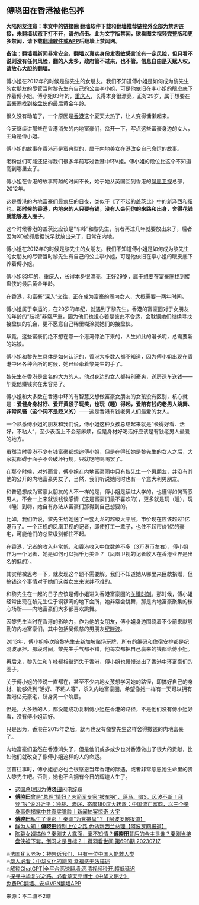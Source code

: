  <!-- 面包屑导航 --> <h2>傅晓田在香港被他包养</h2> <p class="notice"><b>大陆网友注意：本文中的链接除 <a href="https://github.com/bannedbook/fanqiang" >翻墙</a>软件下载和<a href="https://github.com/killgcd/justmysocks/blob/master/README.md">翻墙推荐</a>链接外全部为禁网链接，未翻墙状态下打不开，请勿点击。此为文字版禁闻，欲看图文视频完整版和更多禁闻，请下载<a href="https://github.com/bannedbook/fanqiang">翻墙软件或APP</a>后翻墙上禁闻网。</p><p>备注：翻墙看新闻非常安全，翻墙以真实身份发表敏感言论有一定风险，但只看不说则没有任何风险，翻的人太多，政府管不过来，也不管。信息自由是天赋人权，请放心大胆的翻墙。</b></p>  <div class="entry"> <p id="summary">傅小姐在2012年的时候是黎先生的女朋友。我们不知道傅小姐是如何成为黎先生的女朋友的尽管当时黎先生有自己的公主李小姐，可是他依旧在李小姐的眼皮底下养着傅小姐。傅小姐83年的，<a href="https://www.bannedbook.org/bnews/tag/%e9%87%8d%e5%ba%86%e4%ba%ba/" class="st_tag internal_tag" rel="tag" title="标签 重庆人 下的日志">重庆人</a>，长得本身很漂亮，正好29岁，属于想要在<a href="https://www.bannedbook.org/bnews/tag/%e5%af%8c%e8%b1%aa/" class="st_tag internal_tag" rel="tag" title="标签 富豪 下的日志">富豪</a>圈找到<a href="https://www.bannedbook.org/bnews/tag/%E6%8E%A5%E7%9B%98%E4%BE%A0/" class="st_tag internal_tag" rel="tag" title="标签 接盘侠 下的日志">接盘侠</a>的最后黄金年龄。</p> <p id="conimg">很久没有动笔了，一个原因是<a href="https://www.bannedbook.org/bnews/tag/%e9%a6%99%e6%b8%af/" class="st_tag internal_tag" rel="tag" title="标签 香港 下的日志">香港</a>这个夏天太热了，让人变得慵懒起来。</p> <p>今天继续讲那些在香港消失的内地富豪们，岔开一下，写点这些富豪身边的女人，主角是傅小姐。</p> <p>傅小姐的故事在香港还是蛮典型的，属于内地美女在港改变自己命运的故事。</p> <p>老粉丝们可能还记得我们很多年前写过香港中环V姐。傅小姐的段位比这个不知道高到哪里去了。</p> <p>傅小姐在香港的故事跨越的时间不长，始于她从英国回到香港的<a href="https://www.bannedbook.org/bnews/tag/%e5%87%a4%e5%87%b0%e5%8d%ab%e8%a7%86/" class="st_tag internal_tag" rel="tag" title="标签 凤凰卫视 下的日志">凤凰卫视</a>总部，2012年。</p> <p>这是香港的内地富豪们最疯狂的日夜，类似于《了不起的盖茨比》中的新泽西和纽约。<strong>那时候的香港，内地来的人只要有钱，没有人会问你的来路和出身，舍得花钱就能够进入圈子。</strong></p> <p>这个时候香港的盖茨比应该是“车峰”和黎先生，前者再过几年就要放出来了，后者因为XD被抓后据说早就放出来了，日常在内地。</p> <p>傅小姐在2012年的时候是黎先生的女朋友。我们不知道傅小姐是如何成为黎先生的女朋友的尽管当时黎先生有自己的公主李小姐，可是他依旧在李小姐的眼皮底下养着傅小姐。</p> <p>傅小姐83年的，重庆人，长得本身很漂亮，正好29岁，属于想要在富豪圈找到接盘侠的最后黄金年龄。</p> <p>在香港，和富豪“深入”交往，正在成为富豪的圈内女人，大概需要一两年时间。</p> <p>傅小姐属于幸运的，在29岁的年纪，就遇到了黎先生。香港的富豪圈对于女朋友的年龄的“歧视”非常严重，因为他们也担心若是彼此不合适，会耽误她们继续寻找接盘侠的机会，更不愿意自己稀里糊涂就她们的接盘侠。</p> <p>毕竟，这些富豪们绝不想在哪一个港湾停泊下来的，人生如此的漫长呢，总需要新的姑娘。</p> <p>傅小姐和黎先生具体是如何认识的，香港大多数人都不知道，因为傅小姐出现在香港中环各种会所的时候，她已经牵着黎先生的手了。</p> <p>黎先生在香港是出名的大方的人，他对身边的女人都特别豪爽，送房送车送钱——毕竟他赚钱实在太容易了。</p> <p>傅小姐和大多数在香港中环的有智慧又想做富豪女朋友的女孩没有区别，核心就是：<strong>爱健身身材好、爱开黄段子玩笑，也玩（睡）得起，爱陪有钱的老男人跳舞、非常风骚（这个词不是贬义的）</strong>——这是香港有钱老男人们最爱的女人。</p>  <p>一个熟悉傅小姐的朋友和我们说，傅小姐这种女孩总结起来就是“长得好看、活好，不粘人”，至少表面上不会惹麻烦，但是身材好喝活好应该是有钱老男人最爱的地方。</p> <p>虽然当时香港不少有钱富豪都想追傅小姐，但是在得知她是黎先生的女人之后，大家就都碍于面子不会破坏行规，只就吃吃喝喝罢了。</p> <p>在那个时候，对外而言，傅小姐在内地富豪圈中只有黎先生一个<a href="https://www.bannedbook.org/bnews/tag/%E7%94%B7%E6%9C%8B%E5%8F%8B/" class="st_tag internal_tag" rel="tag" title="标签 男朋友 下的日志">男朋友</a>，并没有其他的公开的内地富豪男友了，当然，我们听说她同时也有一个意大利男朋友。</p> <p>和普通想成为富豪女朋友的人不一样的是，傅小姐是读过大学的，也懂得如何驾驭男人，不会一上来就谈钱谈感情（这是富豪们最不喜欢的），更多就是玩（睡），玩（睡）到嗨，她自有办法从富豪们那得到自己想要的。</p> <p>比如，我们听说，黎先生给她送了一套九龙的超级大平层，市价现在应该超过1亿港币了。一个正规的凤凰卫视的记者，即使打工一辈子，也住不起市价1亿的豪宅，可能他们的总监级别都住不起。</p> <p>在香港，记者的收入非常低，和香港收入中位数差不多（3万港币左右），傅小姐作为一个记者，她是如何可以捐千万美金？（凤凰卫视的记者收入在香港业界是出名的低的）。</p> <p>其实稍微思考一下，就发现这个题不需要解。我们不知道她从哪里来巨款捐赠，但搞钱这个事情对于她们这类女生来说并不难的。</p> <p>和黎先生在一起的日子应该是傅小姐进入香港富豪圈的<span class='wp_keywordlink'><a href="https://www.bannedbook.org/forum2/topic151.html" title="关键时刻：李鹏日记" target="_blank">关键时刻</a></span>。那时候，傅小姐经常出现在黎先生位于铜锣湾的地下会所，她非常会跳舞，那是内地富豪聚集的核心场所——内地富豪们大多都喜欢跳舞。</p>  <p>因黎先生当时在香港的影响力，作为他的女朋友，傅小姐身边围绕着不少前来献殷勤的内地富豪们，其中包括吴佩慈的男朋友<a href="https://www.bannedbook.org/bnews/tag/%e7%ba%aa%e6%99%93%e6%b3%a2/" class="st_tag internal_tag" rel="tag" title="标签 纪晓波 下的日志">纪晓波</a>。</p> <p>2013年，傅小姐多次陪黎先生去<a href="https://www.bannedbook.org/bnews/tag/%e6%96%b0%e5%8a%a0%e5%9d%a1/" class="st_tag internal_tag" rel="tag" title="标签 新加坡 下的日志">新加坡</a>赌场玩牌，所有的筹码和住宿安排都是纪晓波承担。那段时间，黎先生手气都不错，他每次都把自己赢来的钱都给傅小姐。</p> <p>再后来，黎先生和车峰都相继消失于香港，傅小姐也慢慢淡出了香港中环富豪们的圈子。</p> <p>关于傅小姐的传说一直都在，甚至不少内地女孩想学习她的路径，即搞好自己的身材、能够做到“活好、不粘人等”，杀入内地富豪圈，希望像她一样有一天可以拥有香港亿元豪宅，跻身另一个阶层。</p> <p>但是，大多数的人，都没能成功复制傅小姐在香港的路径，不是他们没有傅小姐好看，没有傅小姐活好。</p> <p>只是因为，香港在2015年之后，就再也没有像黎先生这样舍得撒钱的内地富豪了。</p> <p>内地富豪们虽然在香港消失了，但是他们或多或少也对香港做出了很大的贡献，比如他们就改变了像傅小姐这样的人的命运。</p> <p>回首往事时，傅小姐想必也会很感恩当年香港的际遇，或者非常感恩她生命里的贵人黎先生吧。否则，她也不会拥有今日的辉煌人生了。</p>  <!--<div id="taboola-mid-1"></div>--><ul class='op-related-articles' title='相关阅读'> <li><a href='https://www.bannedbook.org/bnews/topimagenews/20230718/1909285.html' target='_blank'>这国总理因为<b>傅晓田</b>闪电辞职</a></li> <li><a href='https://www.bannedbook.org/bnews/sohnews/20230718/1909273.html' target='_blank'><b>傅晓田</b>曾是“总理”情妇？火箭军专家“被车祸”，落马、暗S，风波不断！拜登“狠”说习近平：独裁、流氓，态度180度大转弯；中国流亡富商，以三个亲身事例揭露中共真实嘴脸｜新闻拍案惊奇 大宇</a></li> <li><a href='https://www.bannedbook.org/bnews/topimagenews/20230718/1909252.html' target='_blank'><b>傅晓田</b>私生子泄密！ 秦刚“为党接盘”？【阿波罗网报道】</a></li> <li><a href='https://www.bannedbook.org/bnews/topimagenews/20230718/1909250.html' target='_blank'>鲜为人知！<b>傅晓田</b>特别上位之路 色诱新西兰总理【阿波罗网报道】</a></li> <li><a href='https://www.bannedbook.org/bnews/sohnews/20230718/1909247.html' target='_blank'>陈毅女婿搞他？秦刚夫人露面，毫不知情？<b>傅晓田</b>背后的金主是谁？秦刚当接盘侠被下套，倒习才是目标？｜薇羽看世间 第698期 20230717</a></li> </ul> <p class="texttj"> 🔥<a href="https://www.bannedbook.org/bnews/ssgc/20230219/1850782.html" target="_blank">法国犹太老板：神告诉我们，只有一位中国人能救人类</a><br/> 🔥<a href="https://www.bannedbook.org/bnews/comments/20220220/1694796.html" target="_blank">华人必看：中华文化的飓风 幸福感无法描述</a><br/> 🔥<a href="https://github.com/bannedbook/fanqiang/wiki/V2ray%E6%9C%BA%E5%9C%BA" target="_blank">解锁ChatGPT|全平台高速翻墙:高清视频秒开,超低延迟</a><br/> 🔥<a href="https://www.bannedbook.org/bnews/comments/20220808/1768773.html" target="_blank">探寻中华复兴之路，必看章天亮博士《中华文明史》</a><br/> <a href="https://github.com/bannedbook/fanqiang/wiki/%E7%A6%81%E9%97%BB%E7%BD%91%E5%AE%89%E5%8D%93%E7%BF%BB%E5%A2%99%E6%96%B0%E9%97%BBAPP" target="_blank">免费PC翻墙、安卓VPN翻墙APP</a><br/> </p><p class="src-info">来源：不二塘不2塘 </p><a name='sharetosocial'></a> <div style="margin-bottom:5px;padding-bottom:5px;clear:both"> <div id="archive-pix-1" class="banner-ads"> <!-- AuctionX Display platform tag START --> <div id="27602x728x90x621x_ADSLOT1" clicktrack="%%CLICK_URL_ESC%%"></div>  <!-- AuctionX Display platform tag END --> </div> <div id="archive-pix-2" class="banner-ads"> <!-- AuctionX Display platform tag START --> <div id="27556x300x250x621x_ADSLOT1" clicktrack="%%CLICK_URL_ESC%%" style="margin:0 auto;text-align:center"></div>  <!-- AuctionX Display platform tag END --> </div> </div>  <div id="archive-pix-1" class="banner-ads"> <!-- AuctionX Display platform tag START --> <div id="27603x728x90x621x_ADSLOT1" clicktrack="%%CLICK_URL_ESC%%"></div>  <!-- AuctionX Display platform tag END --> </div> </div><!--END ENTRY--> 